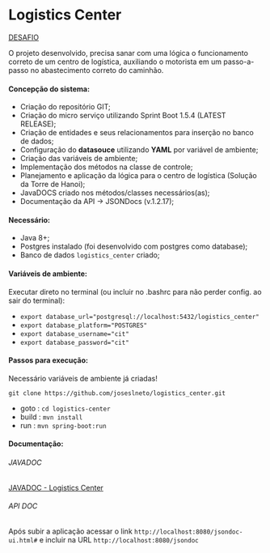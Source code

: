 # Logistics Center

[DESAFIO](CHALLENGE.md)

O projeto desenvolvido, precisa sanar com uma lógica o funcionamento correto de um centro de logística, 
auxiliando o motorista em um passo-a-passo no abastecimento correto do caminhão.

#### Concepção do sistema:
* Criação do repositório GIT;
* Criação do micro serviço utilizando Sprint Boot 1.5.4 (LATEST RELEASE);
* Criação de entidades e seus relacionamentos para inserção no banco de dados;
* Configuração do **datasouce** utilizando **YAML** por variável de ambiente;
* Criação das variáveis de ambiente;
* Implementação dos métodos na classe de controle;
* Planejamento e aplicação da lógica para o centro de logística (Solução da Torre de Hanoi);
* JavaDOCS criado nos métodos/classes necessários(as);
* Documentação da API -> JSONDocs (v.1.2.17);

#### Necessário:
* Java 8+;
* Postgres instalado (foi desenvolvido com postgres como database);
* Banco de dados `logistics_center` criado;

#### Variáveis de ambiente:
Executar direto no terminal (ou incluir no .bashrc para não perder config. ao sair do terminal):

* `export database_url="postgresql://localhost:5432/logistics_center"`
* `export database_platform="POSTGRES"`
* `export database_username="cit"`
* `export database_password="cit"`

#### Passos para execução:
Necessário variáveis de ambiente já criadas!

`git clone https://github.com/joseslneto/logistics_center.git`

* goto : `cd logistics-center`
* build : `mvn install`
* run : `mvn spring-boot:run`

#### Documentação:
###### JAVADOC
[JAVADOC - Logistics Center](https://joseslneto.github.io/logistics_center/)
###### API DOC
Após subir a aplicação acessar o link `http://localhost:8080/jsondoc-ui.html#` e incluir na URL
`http://localhost:8080/jsondoc`